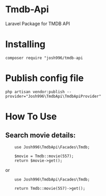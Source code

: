 # Tmdb-Api
 Laravel Package for TMDB API

# Installing
    composer require "josh996/tmdb-api

# Publish config file
    php artisan vendor:publish --provider="Josh996\TmdbApi\TmdbApiProvider"

# How To Use

## Search movie details:
```
    use Josh996\TmdbApi\Facades\Tmdb;

    $movie = Tmdb::movie(557);
    return $movie->get();
```
or
```
    use Josh996\TmdbApi\Facades\Tmdb;

    return Tmdb::movie(557)->get();
```